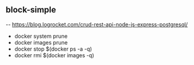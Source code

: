 ## block-simple

-- https://blog.logrocket.com/crud-rest-api-node-js-express-postgresql/

- docker system prune
- docker images prune
- docker stop $(docker ps -a -q)
- docker rmi $(docker images -q)
